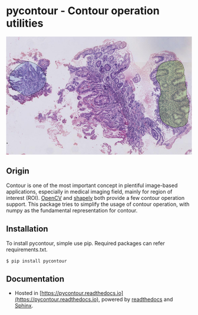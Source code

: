 # **pycontour - Contour operation utilities**

<img src="./docs/media/wsi-mucosa-tissue.png" width="800" height="320" alt="Banner">


## Origin
Contour is one of the most important concept in plentiful image-based applications, especially in medical imaging field, mainly for region of interest (ROI). [OpenCV](http://opencv-python-tutroals.readthedocs.io/en/latest/py_tutorials/py_tutorials.html) and [shapely](http://shapely.readthedocs.io/en/stable/manual.html) both provide a few contour operation support. This package tries to simplify the usage of contour operation, with numpy as the fundamental representation for contour.


## Installation
To install pycontour, simple use pip. Required packages can refer requirements.txt.
```
$ pip install pycontour
```


## Documentation
* Hosted in [https://pycontour.readthedocs.io](https://pycontour.readthedocs.io), powered by [readthedocs](https://readthedocs.org) and
[Sphinx](http://www.sphinx-doc.org).
